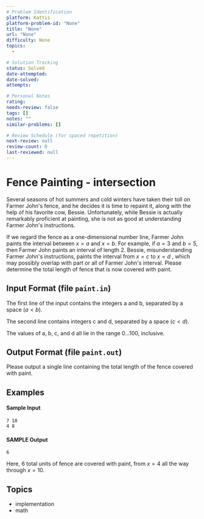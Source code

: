 ```yaml
---
# Problem Identification
platform: Kattis
platform-problem-id: "None"
title: "None"
url: "None"
difficulty: None
topics:
  -

# Solution Tracking
status: Solved
date-attempted:
date-solved:
attempts:

# Personal Notes
rating:
needs-review: false
tags: []
notes: ""
similar-problems: []

# Review Schedule (for spaced repetition)
next-review: null
review-count: 0
last-reviewed: null
---
```


# Fence Painting - intersection

Several seasons of hot summers and cold winters have taken their toll on Farmer John's fence, and he decides it is time to repaint it, along with the help of his favorite cow, Bessie. Unfortunately, while Bessie is actually remarkably proficient at painting, she is not as good at understanding Farmer John's instructions.

If we regard the fence as a one-dimensional number line, Farmer John paints the interval between $x=a$ and $x=b$. 
For example, if $a=3$ and $b=5$, then Farmer John paints an interval of length 2. 
Bessie, misunderstanding Farmer John's instructions, paints the interval from $x=c$ to $x=d$
, which may possibly overlap with part or all of Farmer John's interval. 
Please determine the total length of fence that is now covered with paint.

## Input Format (file `paint.in`)

The first line of the input contains the integers a and b, separated by a space ($a<b$).

The second line contains integers c and d, separated by a space ($c<d$).

The values of a, b, c, and d all lie in the range 0…100, inclusive.

## Output Format (file `paint.out`)

Please output a single line containing the total length of the fence covered with paint.

## Examples

#### Sample Input
```
7 10
4 8
```

#### SAMPLE Output
```
6
```

Here, 6 total units of fence are covered with paint, from $x=4$ all the way through $x=10$.

## Topics

- implementation
- math